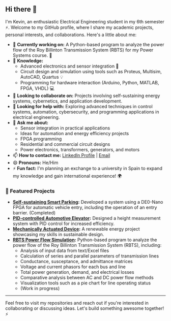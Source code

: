 ## Hi there 👋

I'm Kevin, an enthusiastic Electrical Engineering student in my 6th semester ⚡. Welcome to my GitHub profile, where I share my academic projects, personal interests, and collaborations. Here's a little about me:

- 🔭 **Currently working on:** A Python-based program to analyze the power flow of the Roy Billinton Transmission System (RBTS) for my Power Systems course. 🚀
- 🌱 **Knowledge:**
  - Advanced electronics and sensor integration 🔌
  - Circuit design and simulation using tools such as Proteus, Multisim, AutoCAD, Quartus 💡
  - Programming for hardware interaction (Arduino, Python, MATLAB, FPGA, VHDL) 💻
- 👯 **Looking to collaborate on:** Projects involving self-sustaining energy systems, cybernetics, and application development.
- 🤔 **Looking for help with:** Exploring advanced techniques in control systems, automation, cybersecurity, and programming applications in electrical engineering.
- 💬 **Ask me about:**
  - Sensor integration in practical applications
  - Ideas for automation and energy efficiency projects
  - FPGA programming
  - Residential and commercial circuit designs
  - Power electronics, transformers, generators, and motors
- 📫 **How to contact me:** [LinkedIn Profile](https://www.linkedin.com/in/kevin-azanza-rosillo-001936239) | [Email](mailto:kazanza@espol.edu.ec)
- 😄 **Pronouns:** He/Him
- ⚡ **Fun fact:** I'm planning an exchange to a university in Spain to expand my knowledge and gain international experience! 🌍

### 🚀 Featured Projects
- **[Self-sustaining Smart Parking](#):** Developed a system using a DE0-Nano FPGA for automatic vehicle entry, including the operation of an entry barrier. (Completed)
- **[PID-controlled Automotive Elevator](#):** Designed a height measurement system with PID control for increased efficiency.
- **[Mechanically Actuated Device](#):** A renewable energy project showcasing my skills in sustainable design.
- **[RBTS Power Flow Simulation](#):** Python-based program to analyze the power flow of the Roy Billinton Transmission System (RBTS), including:
  - Analysis of input data from text/Excel files
  - Calculation of series and parallel parameters of transmission lines
  - Conductance, susceptance, and admittance matrices
  - Voltage and current phasors for each bus and line
  - Total power generation, demand, and electrical losses
  - Comparative analysis between AC and DC power flow methods
  - Visualization tools such as a pie chart for line operating status
  - (Work in progress)

---

Feel free to visit my repositories and reach out if you're interested in collaborating or discussing ideas. Let's build something awesome together! ⚡


